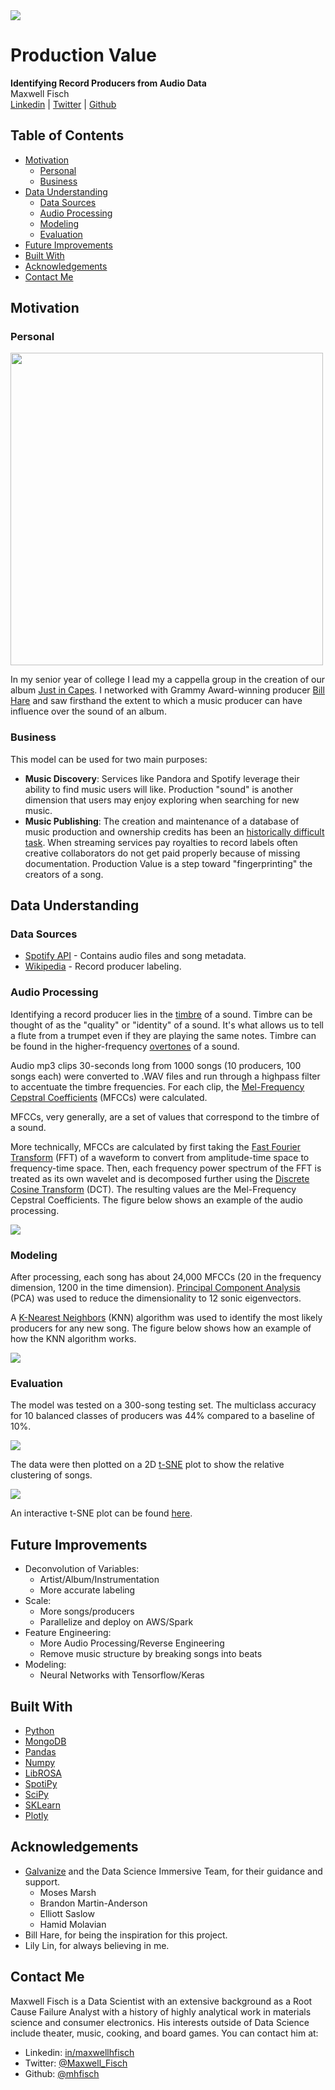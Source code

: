 <img src="images/production_value_logo.png" align="center" />

# Production Value
**Identifying Record Producers from Audio Data**
<br>Maxwell Fisch
<br>
[Linkedin](http://www.linkedin.com/in/maxwellhfisch) | [Twitter](https://twitter.com/Maxwell_Fisch) | [Github](https://github.com/mhfisch)

## Table of Contents

* [Motivation](#motivation)
  * [Personal](#personal)
  * [Business](#business)
* [Data Understanding](#data-understanding)
  * [Data Sources](#data-sources)
  * [Audio Processing](#audio-processing)
  * [Modeling](#modeling)
  * [Evaluation](#evaluation)
* [Future Improvements](#future-improvements)
* [Built With](#built-with)
* [Acknowledgements](#acknowledgements)
* [Contact Me](#contact-me)


## Motivation

### Personal

<img src="images/bill_hare.png" align="center" width = "500" />

In my senior year of college I lead my a cappella group in the creation of our album [Just in Capes](https://itunes.apple.com/us/album/just-in-capes/587956878). I networked with Grammy Award-winning producer [Bill Hare](http://billhareacappella.com/home.html) and saw firsthand the extent to which a music producer can have influence over the sound of an album.

### Business

This model can be used for two main purposes:
* **Music Discovery**: Services like Pandora and Spotify leverage their ability to find music users will like. Production "sound" is another dimension that users may enjoy exploring when searching for new music.
* **Music Publishing**: The creation and maintenance of a database of music production and ownership credits has been an [historically difficult task](https://en.wikipedia.org/wiki/Music_ownership_databases). When streaming services pay royalties to record labels often creative collaborators do not get paid properly because of missing documentation. Production Value is a step toward "fingerprinting" the creators of a song.

## Data Understanding

### Data Sources

* [Spotify API](https://developer.spotify.com/documentation/web-api/) - Contains audio files and song metadata.
* [Wikipedia](https://www.wikipedia.org/) - Record producer labeling.

### Audio Processing

Identifying a record producer lies in the [timbre](https://en.wikipedia.org/wiki/Timbre) of a sound. Timbre can be thought of as the "quality" or "identity" of a sound. It's what allows us to tell a flute from a trumpet even if they are playing the same notes. Timbre can be found in the higher-frequency [overtones](https://en.wikipedia.org/wiki/Overtone) of a sound.

Audio mp3 clips 30-seconds long from 1000 songs (10 producers, 100 songs each) were converted to .WAV files and run through a highpass filter to accentuate the timbre frequencies. For each clip, the [Mel-Frequency Cepstral Coefficients](https://en.wikipedia.org/wiki/Mel-frequency_cepstrum) (MFCCs) were calculated.

MFCCs, very generally, are a set of values that correspond to the timbre of a sound.

More technically, MFCCs are calculated by first taking the [Fast Fourier Transform](https://en.wikipedia.org/wiki/Fast_Fourier_transform) (FFT) of a waveform to convert from amplitude-time space to frequency-time space. Then, each frequency power spectrum of the FFT is treated as its own wavelet and is decomposed further using the [Discrete Cosine Transform](https://en.wikipedia.org/wiki/Discrete_cosine_transform) (DCT). The resulting values are the Mel-Frequency Cepstral Coefficients. The figure below shows an example of the audio processing.

<img src="images/audio_processing.png" align="center" />

### Modeling

After processing, each song has about 24,000 MFCCs (20 in the frequency dimension, 1200 in the time dimension). [Principal Component Analysis](https://en.wikipedia.org/wiki/Principal_component_analysis) (PCA) was used to reduce the dimensionality to 12 sonic eigenvectors.

A [K-Nearest Neighbors](https://en.wikipedia.org/wiki/K-nearest_neighbors_algorithm) (KNN) algorithm was used to identify the most likely producers for any new song. The figure below shows how an example of how the KNN algorithm works.

<img src="images/data_pipeline.png" align="center" />

### Evaluation

The model was tested on a 300-song testing set. The multiclass accuracy for 10 balanced classes of producers was 44% compared to a baseline of 10%.

<img src="images/confusion_matrix.png" align="center" />

The data were then plotted on a 2D [t-SNE](https://en.wikipedia.org/wiki/T-distributed_stochastic_neighbor_embedding) plot to show the relative clustering of songs.

<img src="images/tsne.png" align="center" />

An interactive t-SNE plot can be found [here](https://plot.ly/~maxwellfisch/22/t-sne-plot-of-tracks/#/).

## Future Improvements
* Deconvolution of Variables:
  * Artist/Album/Instrumentation
  * More accurate labeling
* Scale:
  * More songs/producers
  * Parallelize and deploy on AWS/Spark
* Feature Engineering:
  * More Audio Processing/Reverse Engineering
  * Remove music structure by breaking songs into beats
* Modeling:
  * Neural Networks with Tensorflow/Keras


## Built With

* [Python](https://www.python.org/)
* [MongoDB](https://www.mongodb.com/)
* [Pandas](https://pandas.pydata.org/)
* [Numpy](http://www.numpy.org/)
* [LibROSA](https://librosa.github.io/librosa/)
* [SpotiPy](https://spotipy.readthedocs.io/en/latest/)
* [SciPy](https://www.scipy.org/)
* [SKLearn](https://scikit-learn.org/stable/)
* [Plotly](https://plot.ly/#/)

## Acknowledgements

* [Galvanize](https://www.galvanize.com/) and the Data Science Immersive Team, for their guidance and support.
  * Moses Marsh
  * Brandon Martin-Anderson
  * Elliott Saslow
  * Hamid Molavian
* Bill Hare, for being the inspiration for this project.
* Lily Lin, for always believing in me.

## Contact Me

Maxwell Fisch is a Data Scientist with an extensive background as a Root Cause Failure Analyst with a history of highly analytical work in materials science and consumer electronics. His interests outside of Data Science include theater, music, cooking, and board games. You can contact him at:

* Linkedin: [in/maxwellhfisch](http://www.linkedin.com/in/maxwellhfisch)
* Twitter: [@Maxwell_Fisch](https://twitter.com/Maxwell_Fisch)
* Github: [@mhfisch](https://github.com/mhfisch)










<!-- # Important data

## What do the fields mean?

Find the field descriptions at [https://labrosa.ee.columbia.edu/millionsong/pages/field-list]


From www.discogs.com:

  In the music industry, a record producer has many roles, among them controlling the recording sessions, coaching and guiding the musicians, organizing and scheduling production budget and resources, and supervising the recording, mixing and mastering processes. This has been a major function of producers since the inception of sound recording, but in the latter half of the 20th century producers have also taken on a wider entrepreneurial role.


Maybe I should use NME.com's 50 of the Greatest Producers Ever [https://www.nme.com/list/50-of-the-greatest-producers-ever-1353]


Also check out [https://en.wikipedia.org/wiki/Record_producer#Influential_record_producers]

And [https://en.wikipedia.org/wiki/Category:Record_producers]

Audio Analysis Description [https://developer.spotify.com/documentation/web-api/reference/tracks/get-audio-analysis/]

Audio Features [https://developer.spotify.com/documentation/web-api/reference/tracks/get-audio-features/]

Note: Audio Valence in Audio Features is "A measure from 0.0 to 1.0 describing the musical positiveness conveyed by a track. Tracks with high valence sound more positive (e.g. happy, cheerful, euphoric), while tracks with low valence sound more negative (e.g. sad, depressed, angry)."

Also, check out LibROSA [https://librosa.github.io/librosa/index.html] - Open source python audio analyzer.

### What is a Record Producer?

From www.discogs.com:

  >In the music industry, a record producer has many roles, among them controlling the recording sessions, coaching and guiding the musicians, organizing and scheduling production budget and resources, and supervising the recording, mixing and mastering processes. This has been a major function of producers since the inception of sound recording, but in the latter half of the 20th century producers have also taken on a wider entrepreneurial role.

### Why do this project?
[Insert my personal story here]

# Problem Statement

**Music Discovery:**
  >Reasons, reasons, reasons.

**Music Attribution in Publishing:**
  >More, more reasons.


 -->
